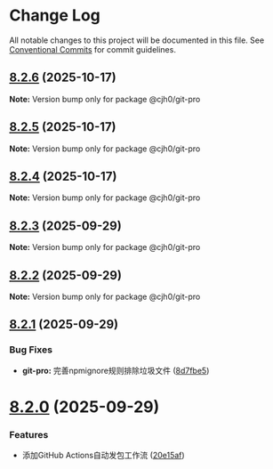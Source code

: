 # Change Log

All notable changes to this project will be documented in this file.
See [Conventional Commits](https://conventionalcommits.org) for commit guidelines.

## [8.2.6](https://github.com/cjh-store/npm-store/compare/@cjh0/git-pro@8.2.5...@cjh0/git-pro@8.2.6) (2025-10-17)

**Note:** Version bump only for package @cjh0/git-pro





## [8.2.5](https://github.com/cjh-store/npm-store/compare/@cjh0/git-pro@8.2.4...@cjh0/git-pro@8.2.5) (2025-10-17)

**Note:** Version bump only for package @cjh0/git-pro





## [8.2.4](https://github.com/cjh-store/npm-store/compare/@cjh0/git-pro@8.2.3...@cjh0/git-pro@8.2.4) (2025-10-17)

**Note:** Version bump only for package @cjh0/git-pro





## [8.2.3](https://github.com/cjh-store/npm-store/compare/@cjh0/git-pro@8.2.2...@cjh0/git-pro@8.2.3) (2025-09-29)

**Note:** Version bump only for package @cjh0/git-pro





## [8.2.2](https://github.com/cjh-store/npm-store/compare/@cjh0/git-pro@8.2.1...@cjh0/git-pro@8.2.2) (2025-09-29)

**Note:** Version bump only for package @cjh0/git-pro





## [8.2.1](https://github.com/cjh-store/npm-store/compare/@cjh0/git-pro@8.2.0...@cjh0/git-pro@8.2.1) (2025-09-29)


### Bug Fixes

* **git-pro:** 完善npmignore规则排除垃圾文件 ([8d7fbe5](https://github.com/cjh-store/npm-store/commit/8d7fbe5013cef1e6254045b83e590590ba2bcb3a))





# [8.2.0](https://github.com/cjh-store/npm-store/compare/@cjh0/git-pro@7.0.0...@cjh0/git-pro@8.2.0) (2025-09-29)


### Features

* 添加GitHub Actions自动发包工作流 ([20e15af](https://github.com/cjh-store/npm-store/commit/20e15afc2e524fe8f3c8f4b2fc36403d6015204d))
